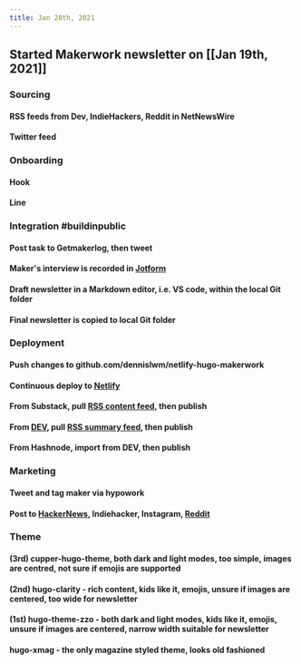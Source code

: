 ```yaml
---
title: Jan 28th, 2021
---
```


## Started Makerwork newsletter on [[Jan 19th, 2021]]
### Sourcing
#### RSS feeds from Dev, IndieHackers, Reddit in NetNewsWire
#### Twitter feed
### Onboarding
#### Hook
#### Line
### Integration #buildinpublic
#### Post task to Getmakerlog, then tweet
#### Maker's interview is recorded in [Jotform](https://jotform.com)
#### Draft newsletter in a Markdown editor, i.e. VS code, within the local Git folder
#### Final newsletter is copied to local Git folder
### Deployment
#### Push changes to github.com/dennislwm/netlify-hugo-makerwork
#### Continuous deploy to [Netlify](https://makerwork.netlify.app)
#### From Substack, pull [RSS content feed](), then publish
#### From [DEV](https://dev.to/settings/extensions), pull [RSS summary feed](https://makerwork.netlify.app/index.xml), then publish
#### From Hashnode, import from DEV, then publish
### Marketing
#### Tweet and tag maker via hypowork
#### Post to [HackerNews](https://news.ycombinator.com/submit), Indiehacker, Instagram, [Reddit](https://www.reddit.com/user/dennislwm)
### Theme
#### (3rd) cupper-hugo-theme, both dark and light modes, too simple, images are centred, not sure if emojis are supported
#### (2nd) hugo-clarity - rich content, kids like it, emojis, unsure if images are centered, too wide for newsletter
#### (1st) hugo-theme-zzo - both dark and light modes, kids like it, emojis, unsure if images are centered, narrow width suitable for newsletter
#### hugo-xmag - the only magazine styled theme, looks old fashioned
